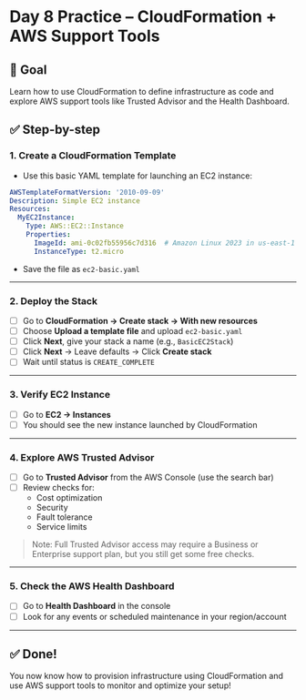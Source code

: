 # Day 8 Practice – CloudFormation + AWS Support Tools

## 🚀 Goal
Learn how to use CloudFormation to define infrastructure as code and explore AWS support tools like Trusted Advisor and the Health Dashboard.


## ✅ Step-by-step

### 1. **Create a CloudFormation Template**
- Use this basic YAML template for launching an EC2 instance:

```yaml
AWSTemplateFormatVersion: '2010-09-09'
Description: Simple EC2 instance
Resources:
  MyEC2Instance:
    Type: AWS::EC2::Instance
    Properties:
      ImageId: ami-0c02fb55956c7d316  # Amazon Linux 2023 in us-east-1
      InstanceType: t2.micro
```
- Save the file as `ec2-basic.yaml`

---

### 2. **Deploy the Stack**
- [ ] Go to **CloudFormation → Create stack → With new resources**
- [ ] Choose **Upload a template file** and upload `ec2-basic.yaml`
- [ ] Click **Next**, give your stack a name (e.g., `BasicEC2Stack`)
- [ ] Click **Next** → Leave defaults → Click **Create stack**
- [ ] Wait until status is `CREATE_COMPLETE`

---

### 3. **Verify EC2 Instance**
- [ ] Go to **EC2 → Instances**
- [ ] You should see the new instance launched by CloudFormation

---

### 4. **Explore AWS Trusted Advisor**
- [ ] Go to **Trusted Advisor** from the AWS Console (use the search bar)
- [ ] Review checks for:
  - Cost optimization
  - Security
  - Fault tolerance
  - Service limits

> Note: Full Trusted Advisor access may require a Business or Enterprise support plan, but you still get some free checks.

---

### 5. **Check the AWS Health Dashboard**
- [ ] Go to **Health Dashboard** in the console
- [ ] Look for any events or scheduled maintenance in your region/account

---

## ✅ Done!
You now know how to provision infrastructure using CloudFormation and use AWS support tools to monitor and optimize your setup!
